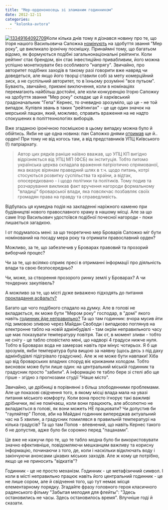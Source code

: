 ```yaml
---
title: "Мер-орденоносець зі зламаним годинником"
date: 2012-12-11
categories: 
  - "kolonka-avtora"
---
```


[![](https://mpz.brovary.org/wp-content/uploads/2012/12/13349164092709.jpeg "13349164092709")](https://mpz.brovary.org/wp-content/uploads/2012/12/13349164092709.jpeg)Коли кілька днів тому я дізнався новину про те, що Ігоря нашого Васильовича Сапожка [номінують](http://www.unian.ua/news/535573-pretendentami-na-titul-lyudina-roku-2012-stali-vidomi-politiki-ta-skandalni-meri.html) на здобуття звання "Мер року", це викликало іронічну посмішку. Принаймні тому, що багатьом відомо, як формуються подібні загальнонаціональні рейтинги. Коли рейтинг стає брендом, він стає інвестиційно привабливим, його можна успішно монетизувати без особливого "напрягу". Звичайно, про авторитет подібних заходів в такому разі говорити вже навряд чи доведеться, але якщо його творці ставили собі за мету комерційний зиск, а не суспільний авторитет, то в їхньому розумінні "все путьом". Бувають, звичайно, приємні виключення, коли в номінаціях перемагають найбільш достойні, але коли конкуренцію Ігорю Сапожку на здобуття звання "Мер року" складає ще й харківський градоначальник "Гепа" Кернес, то очевидно зрозуміло, що це - не той випадок. Купівля звань в таких "рейтингах" - це ще один значок на мерський лацкан, який, можливо, справить враження на не надто спокушених в політтехнологіях виборців.

Вже згаданою іронічною посмішкою в цьому випадку можна було й обійтись. Якби не ще одна новина: пан Сапожко днями [отримав](https://mpz.brovary.org/u-brovarah-zakladeno-noviy-hram-miskiy-golova-otrimav-orden/) ще й.. орден! При тому не від когось там, а від представників УПЦ Київського (!) патріархату.

> Автор цих рядків раніше наївно вважав, що УПЦ КП вигідно відрізняється від УПЦ МП (ФСБ) як інституція. Тобто питомо українська церква складала враження патріотично спрямованої, яка вказує вірянам праведний шлях в т.ч. щодо питань, котрі стосуються розвитку суспільства та країни, а відтак, опосередковано - і щодо політики та політиків. Тому подив та розчарування викликав факт вручення нагороди формальному "владиці" броварської влади, яка повсякчас позбавляє своїх громадян права на правду та справедливість.

Відбулась ця кумедна подія на закладенні наріжного каменю при будівництві нового православного храму в нашому місці. Але за що саме Ігор Васильович удостоївся подібної почесної нагороди - поки лишається загадкою.

І от подумалось мені: за що теоретично мер Броварів Сапожко міг бути номінований на посаду мера року та отримати православний орден?

Можливо, за те, що забезпечив у Броварах правовий та прозорий виборчий процес?

Чи за те, що всіляко сприяє пресі в отриманні інформації про діяльність влади та свою безпосередньо?

Чи, може, за створення прозорого ринку землі у Броварах? А чи тендерних закупівель?

А можливо за те, що місті дуже виважено підходять до питання [прокладання асфальту?](http://tvi.ua/blog/pershyy_snih%E2%80%A6_zakataly_v_asfalt) 

Багато ще чого подібного спадало на думку. Але в голові не вкладається, як може бути "Мером року" господар, в "домі" якого навіть [годинник йде неправильно?](http://afisha-brovary.net/index.php?option=com_zoo&task=item&item_id=3952&Itemid=77) Та що там годинник: вчора мусив йти під зимовою зливою через Майдан Свободи і випадково поглянув на електронне табло на новій адмінбудівлі - там окрім неправильного часу ще має показувати температуру повітря. Так от, в момент зливи - тобто не снігу - це табло сповістило мені, що надворі 4 градуси нижче нуля. Тобто в Броварах вода не замерзає навіть при мінус чотирьох. Я б ще зрозумів, якби температура була вищою за наявну (щось десь з під даху адмінбудівлі підігрівало градусник). Але ж не може бути навпаки! Хіба що від броварських владних споруд віє крижаним холодом. Тобто висновок може бути лише один: на центральний міській годинник та градусник просто "забили". А інформацію те табло бере зі стелі або ще гірше - згідно з прогнозами студії "Наше місто".

Звичайно, це дрібниці в порівнянні з більш злободенними проблемами. Але це показові свідчення того, в якому місці влада мала на увазі питання міського комфорту. Коли вона просто ігнорує такі важливі дрібнички, які не помічаєш, коли вони працюють, але абсолютно не вкладається в голові, як вони можеть НЕ працювати? Чи допустив би "гауляйтер" Попов, аби на Майдані годинник випереджав актуальний час на 5 хвилин, а градусник помилявся в правильній температурі на кілька градусів? Та що там Попов - впевнений, що навіть Кернес такого б не допустив, адже було би соромно перед "пацанами".

Це вже не кажучи про те, що те табло модна було би використовувати значно ефективніше, повідомляючи мешканцям важливу та корисну інформацію, починаючи з того, де, коли і наскільки відключать воду і закінчуючи анонсами цікавих міських заходів. Але ж кому це потрібно, якщо це не приносить "відкатів"?

Годинник - це не просто механізм. Годинник - це метафізичний символ. І коли в місті неправильно працює навіть його центральний годинник - це не лише сором, але й свідчення того, що тут немає місця елементарному порядку. Згадайте фразу головного героя класичного радянського фільму "Забытая мелодия для флейты": "Здесь остановились не часы. Здесь остановилось время". Влучніше годі й сказати.
